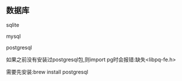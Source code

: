 ## 数据库

sqlite



mysql



postgresql

如果之前没有安装过postgresql包,则import pg时会报错:缺失<libpq-fe.h>

需要先安装:brew install postgresql